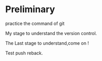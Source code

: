 # Preliminary
practice the command of git

My stage to understand the version control.

The Last stage to understand,come on !

Test push reback.